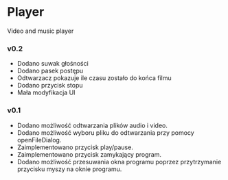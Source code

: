 # Player
Video and music player 

### v0.2
* Dodano suwak głośności
* Dodano pasek postępu
* Odtwarzacz pokazuje ile czasu zostało do końca filmu
* Dodano przycisk stopu
* Mała modyfikacja UI

### v0.1
* Dodano możliwość odtwarzania plików audio i video.
* Dodano możliwość wyboru pliku do odtwarzania przy pomocy openFileDialog.
* Zaimplementowano przycisk play/pause.
* Zaimplementowano przycisk zamykający program.
* Dodano możliwość przesuwania okna programu poprzez przytrzymanie przycisku myszy na oknie programu.


